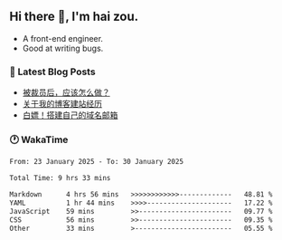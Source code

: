 ## Hi there 👋, I'm hai zou.

- A front-end engineer.
- Good at writing bugs.

### 📖 Latest Blog Posts
<!-- BLOG-POST-LIST:START -->
- [被裁员后，应该怎么做？](https://blog.izou.top/2025/01/layoff-experience/)
- [关于我的博客建站经历](https://blog.izou.top/2025/01/blog-site-build/)
- [白嫖！搭建自己的域名邮箱](https://blog.izou.top/2025/01/domain-mail/)
<!-- BLOG-POST-LIST:END -->

### 🕐 WakaTime
<!--START_SECTION:waka-->

```txt
From: 23 January 2025 - To: 30 January 2025

Total Time: 9 hrs 33 mins

Markdown      4 hrs 56 mins   >>>>>>>>>>>>-------------   48.81 %
YAML          1 hr 44 mins    >>>>---------------------   17.22 %
JavaScript    59 mins         >>-----------------------   09.77 %
CSS           56 mins         >>-----------------------   09.35 %
Other         33 mins         >------------------------   05.55 %
```

<!--END_SECTION:waka-->
